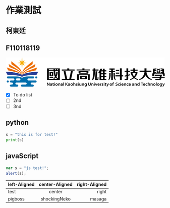 # 作業測試
## 柯東廷
## F110118119

![NKUST](nkust3.png "高科大")

- [x] To do list
- [ ] 2nd
- [ ] 3nd
      
## python
``` python
s = "this is for test!"
print(s)
```
## javaScript
```js
var s = "js test!";
alert(s);
```
|left-Aligned|center-Aligned|right-Aligned|
|:-----------|:------------:|------------:|
|test        |center        |right        |
|pigboss     |shockingNeko  |masaga       |
